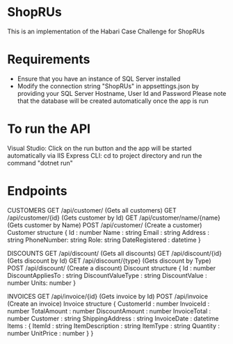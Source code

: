 # ShopRUs
This is an implementation of the Habari Case Challenge for ShopRUs

# Requirements
- Ensure that you have an instance of SQL Server installed
- Modify the connection string "ShopRUs" in appsettings.json by providing your SQL Server Hostname, User Id and Password
Please note that the database will be created automatically once the app is run

# To run the API
Visual Studio: Click on the run button and the app will be started automatically via IIS Express
CLI: cd to project directory and run the command "dotnet run"

# Endpoints

CUSTOMERS
GET /api/customer/ (Gets all customers)
GET /api/customer/{id} (Gets customer by Id)
GET /api/customer/name/{name} (Gets customer by Name)
POST /api/customer/ (Create a customer)
Customer structure {
  Id : number
  Name : string
  Email : string
  Address : string
  PhoneNumber: string
  Role: string
  DateRegistered : datetime
}

DISCOUNTS
GET /api/discount/ (Gets all discounts)
GET /api/discount/{id} (Gets discount by Id)
GET /api/discount/{type} (Gets discount by Type)
POST /api/discount/ (Create a discount)
Discount structure {
  Id : number
  DiscountAppliesTo : string
  DiscountValueType : string
  DiscountValue : number
  Units: number
}

INVOICES
GET /api/invoice/{id} (Gets invoice by Id)
POST /api/invoice (Create an invoice)
Invoice structure {
  CustomerId : number
  InvoiceId : number
  TotalAmount : number
  DiscountAmount : number
  InvoiceTotal : number
  Customer : string
  ShippingAddress : string
  InvoiceDate : datetime
  Items : {
    ItemId : string
    ItemDescription : string
    ItemType : string
    Quantity : number
    UnitPrice : number
  }
}

